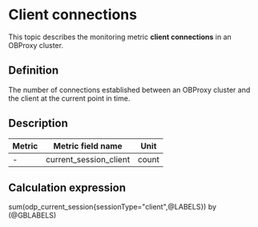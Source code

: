 # Client connections

This topic describes the monitoring metric **client connections** in an OBProxy cluster.

## Definition

The number of connections established between an OBProxy cluster and the client at the current point in time.

## Description

| **Metric** | **Metric field name**  | **Unit** |
|------------|------------------------|----------|
| -          | current_session_client | count    |

## Calculation expression

sum(odp_current_session{sessionType="client",@LABELS}) by (@GBLABELS)
